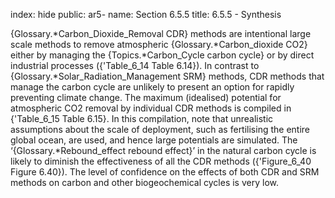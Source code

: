 index: hide
public: ar5-
name: Section 6.5.5
title: 6.5.5 - Synthesis

{Glossary.*Carbon_Dioxide_Removal CDR} methods are intentional large scale methods to remove atmospheric {Glossary.*Carbon_dioxide CO2} either by managing the {Topics.*Carbon_Cycle carbon cycle} or by direct industrial processes ({'Table_6_14 Table 6.14}). In contrast to {Glossary.*Solar_Radiation_Management SRM} methods, CDR methods that manage the carbon cycle are unlikely to present an option for rapidly preventing climate change. The maximum (idealised) potential for atmospheric CO2 removal by individual CDR methods is compiled in {'Table_6_15 Table 6.15}. In this compilation, note that unrealistic assumptions about the scale of deployment, such as fertilising the entire global ocean, are used, and hence large potentials are simulated. The ‘{Glossary.*Rebound_effect rebound effect}’ in the natural carbon cycle is likely to diminish the effectiveness of all the CDR methods ({'Figure_6_40 Figure 6.40}). The level of confidence on the effects of both CDR and SRM methods on carbon and other biogeochemical cycles is very low.
